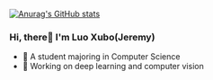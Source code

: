 [![Anurag's GitHub stats](https://github-readme-stats.vercel.app/api?username=LuoXubo&count_private=true&show_icons=true)](https://github.com/anuraghazra/github-readme-stats)

### Hi, there👋  I'm Luo Xubo(Jeremy)

- :orange_book:  A student majoring in Computer Science
- :hammer:  Working on deep learning and computer vision

